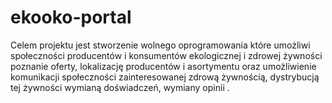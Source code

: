 # ekooko-portal

Celem projektu jest stworzenie wolnego oprogramowania które umożliwi społeczności producentów i konsumentów ekologicznej i zdrowej żywności poznanie oferty, lokalizację producentów i asortymentu oraz umożliwienie komunikacji społeczności zainteresowanej zdrową żywnością, dystrybucją tej żywności wymianą doświadczeń, wymiany opinii .

